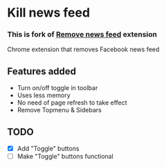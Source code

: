 # Kill news feed

### This is fork of [Remove news feed](https://chrome.google.com/webstore/detail/kill-news-feed/hjobfcedfgohjkaieocljfcppjbkglfd) extension

Chrome extension that removes Facebook news feed

## Features added

- Turn on/off toggle in toolbar
- Uses less memory
- No need of page refresh to take effect
- Remove Topmenu & Sidebars

## TODO

- [x] Add "Toggle" buttons
- [ ] Make "Toggle" buttons functional
